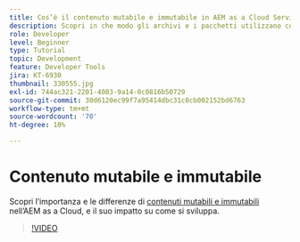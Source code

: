 ```yaml
---
title: Cos’è il contenuto mutabile e immutabile in AEM as a Cloud Service?
description: Scopri in che modo gli archivi e i pacchetti utilizzano contenuti sia mutabili che immutabili e perché sono importanti in AEM as a Cloud Service.
role: Developer
level: Beginner
type: Tutorial
topic: Development
feature: Developer Tools
jira: KT-6930
thumbnail: 330555.jpg
exl-id: 744ac321-2201-4083-9a14-0c0816b50729
source-git-commit: 30d6120ec99f7a95414dbc31c0cb002152bd6763
workflow-type: tm+mt
source-wordcount: '70'
ht-degree: 10%

---
```


# Contenuto mutabile e immutabile

Scopri l’importanza e le differenze di [contenuti mutabili e immutabili](https://experienceleague.adobe.com/docs/experience-manager-cloud-service/implementing/developing/aem-project-content-package-structure.html?lang=it) nell’AEM as a Cloud, e il suo impatto su come si sviluppa.

>[!VIDEO](https://video.tv.adobe.com/v/330555?quality=12&learn=on)
